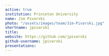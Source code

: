 ```yaml
---
active: true
institution: Princeton University
name: Jim Pivarski
photo: "/assets/images/team/Jim-Pivarski.jpg"
shortname: jpivarski
title:
website: https://github.com/jpivarski
github-username: jpivarski
presentations:
---
```


